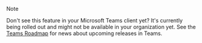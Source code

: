 > [!NOTE]
> Don't see this feature in your Microsoft Teams client yet? It's currently being rolled out and might not be available in your organization yet. See the [Teams Roadmap](https://aka.ms/TeamsRoadmap) for news about upcoming releases in Teams.